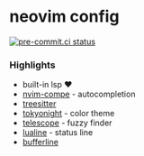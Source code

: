 # neovim config

[![pre-commit.ci status](https://results.pre-commit.ci/badge/github/kwigley/nvim-dots/main.svg)](https://results.pre-commit.ci/latest/github/kwigley/nvim-dots/main)

### Highlights

- built-in lsp ❤️
- [nvim-compe](https://github.com/hrsh7th/nvim-compe) - autocompletion
- [treesitter](https://github.com/nvim-treesitter/nvim-treesitter)
- [tokyonight](https://github.com/folke/tokyonight.nvim) - color theme
- [telescope](https://github.com/nvim-telescope/telescope.nvim) - fuzzy finder
- [lualine](https://github.com/hoob3rt/lualine.nvim) - status line
- [bufferline](https://github.com/akinsho/nvim-bufferline.lua)
